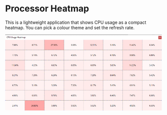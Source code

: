 # Processor Heatmap

This is a lightweight application that shows CPU usage as a compact heatmap. You can pick a colour theme and set the refresh rate.

![Screenshot](screenshot.png?raw=true "Screenshot")
